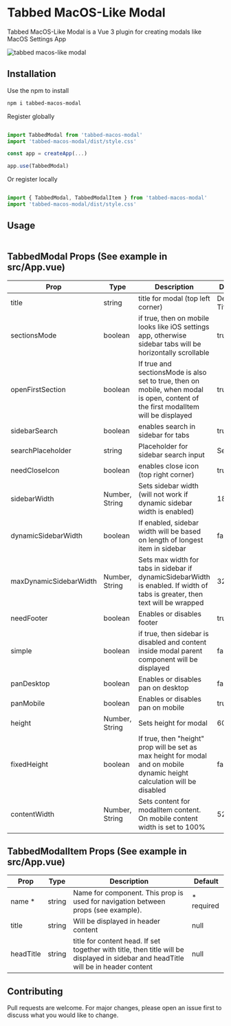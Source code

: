 # Tabbed MacOS-Like Modal

Tabbed MacOS-Like Modal is a Vue 3 plugin for creating modals like MacOS Settings App

![tabbed macos-like modal](https://i.ibb.co/h8Vzr7f/tabbed-macos-modal.png)

## Installation

Use the npm to install

```bash
npm i tabbed-macos-modal
```

Register globally

```javascript

import TabbedModal from 'tabbed-macos-modal'
import 'tabbed-macos-modal/dist/style.css'

const app = createApp(...)

app.use(TabbedModal)


```

Or register locally 

```javascript

import { TabbedModal, TabbedModalItem } from 'tabbed-macos-modal'
import 'tabbed-macos-modal/dist/style.css'

```

## Usage

```html
```

## TabbedModal Props (See example in src/App.vue)
| Prop                   | Type           | Description                                                                                                                        | Default       |
| ---------------------- | -------------- | ---------------------------------------------------------------------------------------------------------------------------------- | ------------- |
| title                  | string         | title for modal (top left corner)                                                                                                  | Default Title |
| sectionsMode           | boolean        | if true, then on mobile looks like iOS settings app, otherwise sidebar tabs will be horizontally scrollable                        | true          |
| openFirstSection       | boolean        | If true and sectionsMode is also set to true, then on mobile, when modal is open, content of the first modalItem will be displayed | true         |
| sidebarSearch          | boolean        | enables search in sidebar for tabs                                                                                                 | true          |
| searchPlaceholder      | string         | Placeholder for sidebar search input                                                                                               | Search…       |
| needCloseIcon          | boolean        | enables close icon (top right corner)                                                                                              | true          |
| sidebarWidth           | Number, String | Sets sidebar width (will not work if dynamic sidebar width is enabled)                                                             | 180           |
| dynamicSidebarWidth    | boolean        | If enabled, sidebar width will be based on length of longest item in sidebar                                                       | false         |
| maxDynamicSidebarWidth | Number, String | Sets max width for tabs in sidebar if dynamicSidebarWidth is enabled. If width of tabs is greater, then text will be wrapped       | 320           |
| needFooter             | boolean        | Enables or disables footer                                                                                                         | true          |
| simple                 | boolean        | if true, then sidebar is disabled and content inside modal parent component will be displayed                                      | false         |
| panDesktop             | boolean        | Enables or disables pan on desktop                                                                                                 | false         |
| panMobile              | boolean        | Enables or disables pan on mobile                                                                                                  | true          |
| height                 | Number, String | Sets height for modal                                                                                                              | 600           |
| fixedHeight            | boolean        | If true, then "height" prop will be set as max height for modal and on mobile dynamic height calculation will be disabled          | false         |
| contentWidth           | Number, String | Sets content for modalItem content. On mobile content width is set to 100%                                                         | 520           |

## TabbedModalItem Props (See example in src/App.vue)

| Prop      | Type   | Description                                                                                                                         | Default     |
| --------- | ------ | ----------------------------------------------------------------------------------------------------------------------------------- | ----------- |
| name \*   | string | Name for component. This prop is used for navigation between props (see example).                                                   | \* required |
| title     | string | Will be displayed in header content                                                                                                 | null        |
| headTitle | string | title for content head. If set together with title, then title will be displayed in sidebar and headTitle will be in header content | null        |

## Contributing

Pull requests are welcome. For major changes, please open an issue first
to discuss what you would like to change.